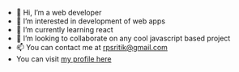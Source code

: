- 👋 Hi, I’m a web developer
- 👀 I’m interested in development of web apps
- 🌱 I’m currently learning react
- 💞️ I’m looking to collaborate on any cool javascript based project
- 📫 You can contact me at rpsritik@gmail.com
- You can visit [my profile here](https://ritik-gh.github.io)

<!---
Ritik-gh/Ritik-gh is a ✨ special ✨ repository because its `README.md` (this file) appears on your GitHub profile.
You can click the Preview link to take a look at your changes.
--->
